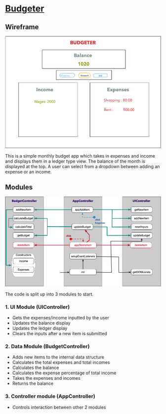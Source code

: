 # [Budgeter](https://github.com/coderturtle/budgeter)

## Wireframe
![Wireframe](diagrams/png/wireframe.png "Wireframe")

This is a simple monthly budget app which takes in expenses and income and displays them in a ledger type view. The balance of the month is displayed at the top. A user can select from a dropdown between adding an expense or an income.

## Modules
![Modules](diagrams/png/modules.png "Modules")

The code is split up into 3 modules to start.
### 1. UI Module (UIController)
* Gets the expenses/income inputted by the user
* Updates the balance display
* Updates the ledger display
* Clears the inputs after a new item is submitted

### 2. Data Module (BudgetController)
* Adds new items to the internal data structure
* Calculates the total expenses and total incomes
* Calculates the balance
* Calculates the expense percentage of total income
* Takes the expenses and incomes
* Returns the balance

### 3. Controller module (AppController)
* Controls interaction between other 2 modules